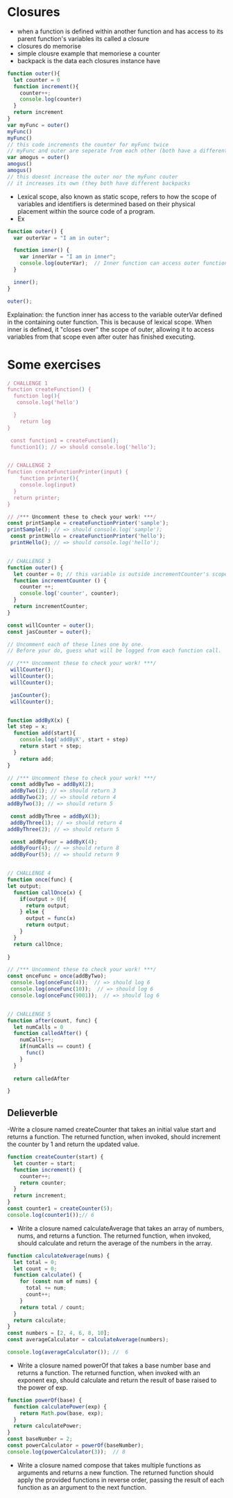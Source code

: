 # Closures
- when a function is defined within another function and has access to its parent function's variables its called a closure
- closures do memorise
- simple clousre example that memoriese a counter
- backpack is the data each closures instance have 
```javascript
function outer(){
  let counter = 0
  function increment(){
    counter++;
    console.log(counter)
  }
  return increment
}
var myFunc = outer()
myFunc()
myFunc()
// this code increments the counter for myFunc twice
// myFunc and outer are seperate from each other (both have a different execution context
var amogus = outer()
amogus()
amogus()
// this doesnt increase the outer nor the myFunc couter
// it increases its own (they both have different backpacks 
```
- Lexical scope, also known as static scope, refers to how the scope of variables and identifiers is determined based on their physical placement within the source code of a program.
- Ex
```javascript
function outer() {
  var outerVar = "I am in outer";

  function inner() {
    var innerVar = "I am in inner";
    console.log(outerVar);  // Inner function can access outer function's variable
  }

  inner();
}

outer();
```
Explaination:  the function inner has access to the variable outerVar defined in the containing outer function. This is because of lexical scope. When inner is defined, it "closes over" the scope of outer, allowing it to access variables from that scope even after outer has finished executing.
# Some exercises 
```javascript
/ CHALLENGE 1
function createFunction() {
  function log(){
   console.log('hello')

  }
	return log
}

 const function1 = createFunction();
 function1(); // => should console.log('hello');


// CHALLENGE 2
function createFunctionPrinter(input) {
	function printer(){
    console.log(input)
  }
  return printer;
}

// /*** Uncomment these to check your work! ***/
const printSample = createFunctionPrinter('sample');
printSample(); // => should console.log('sample');
 const printHello = createFunctionPrinter('hello');
 printHello(); // => should console.log('hello');


// CHALLENGE 3
function outer() {
  let counter = 0; // this variable is outside incrementCounter's scope
  function incrementCounter () {
    counter ++;
    console.log('counter', counter);
  }
  return incrementCounter;
}

const willCounter = outer();
const jasCounter = outer();

// Uncomment each of these lines one by one.
// Before your do, guess what will be logged from each function call.

// /*** Uncomment these to check your work! ***/
 willCounter();
 willCounter();
 willCounter();

 jasCounter();
 willCounter();


function addByX(x) {
let step = x;
  function add(start){
    console.log('addByX', start + step)
    return start + step;
  }
	return add;
}

// /*** Uncomment these to check your work! ***/
 const addByTwo = addByX(2);
 addByTwo(1); // => should return 3
 addByTwo(2); // => should return 4
addByTwo(3); // => should return 5

 const addByThree = addByX(3);
 addByThree(1); // => should return 4
addByThree(2); // => should return 5

 const addByFour = addByX(4);
 addByFour(4); // => should return 8
 addByFour(5); // => should return 9


// CHALLENGE 4
function once(func) {
let output;
  function callOnce(x) {    
    if(output > 0){
      return output;
    } else {
      output = func(x)
      return output;
    }
  }
  return callOnce;
  
}

// /*** Uncomment these to check your work! ***/
const onceFunc = once(addByTwo);
 console.log(onceFunc(4));  // => should log 6
 console.log(onceFunc(10));  // => should log 6
 console.log(onceFunc(9001));  // => should log 6


// CHALLENGE 5
function after(count, func) {
  let numCalls = 0
  function calledAfter() {
    numCalls++;
    if(numCalls == count) {
      func()
    }
  }
  
  return calledAfter

}
```
## Delieverble 
-Write a closure named createCounter that takes an initial value start and returns a function. The returned function, when invoked, should increment the counter by 1 and return the updated value.

```javascript
function createCounter(start) {
  let counter = start;
  function increment() {
    counter++;
    return counter;
  }
  return increment;
}
const counter1 = createCounter(5);
console.log(counter1());// 6 
```
- Write a closure named calculateAverage that takes an array of numbers, nums, and returns a function. The returned function, when invoked, should calculate and return the average of the numbers in the array.

```javascript
function calculateAverage(nums) {
  let total = 0;
  let count = 0;
  function calculate() {
    for (const num of nums) {
      total += num;
      count++;
    }
    return total / count;
  }
  return calculate;
}
const numbers = [2, 4, 6, 8, 10];
const averageCalculator = calculateAverage(numbers);

console.log(averageCalculator()); //  6
```
- Write a closure named powerOf that takes a base number base and returns a function. The returned function, when invoked with an exponent exp, should calculate and return the result of base raised to the power of exp.
```javascript
function powerOf(base) {
  function calculatePower(exp) {
    return Math.pow(base, exp);
  }
  return calculatePower;
}
const baseNumber = 2;
const powerCalculator = powerOf(baseNumber);
console.log(powerCalculator(3));  // 8 
```
- Write a closure named compose that takes multiple functions as arguments and returns a new function. The returned function should apply the provided functions in reverse order, passing the result of each function as an argument to the next function.

